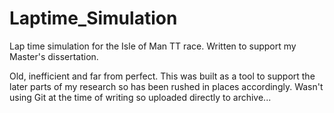 # Laptime_Simulation
Lap time simulation for the Isle of Man TT race. Written to support my Master's dissertation. 

Old, inefficient and far from perfect. This was built as a tool to support the later parts of my research so has been rushed in places accordingly. 
Wasn't using Git at the time of writing so uploaded directly to archive...
